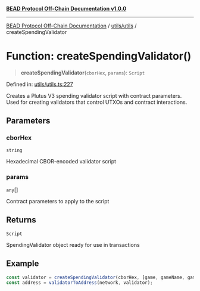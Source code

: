 [**BEAD Protocol Off-Chain Documentation v1.0.0**](../../../README.md)

***

[BEAD Protocol Off-Chain Documentation](../../../modules.md) / [utils/utils](../README.md) / createSpendingValidator

# Function: createSpendingValidator()

> **createSpendingValidator**(`cborHex`, `params`): `Script`

Defined in: [utils/utils.ts:227](https://github.com/cmorgado/Bead-Cardano/blob/24017eb600ede1b71f111ffff6b54d88eb612b06/Aiken/bead/off-chain/utils/utils.ts#L227)

Creates a Plutus V3 spending validator script with contract parameters.
Used for creating validators that control UTXOs and contract interactions.

## Parameters

### cborHex

`string`

Hexadecimal CBOR-encoded validator script

### params

`any`[]

Contract parameters to apply to the script

## Returns

`Script`

SpendingValidator object ready for use in transactions

## Example

```typescript
const validator = createSpendingValidator(cborHex, [game, gameName, gameDate]);
const address = validatorToAddress(network, validator);
```
